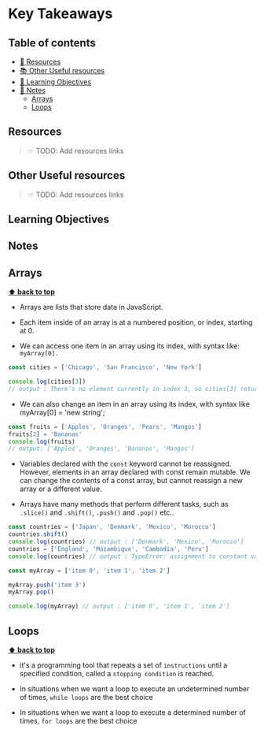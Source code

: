 # Key Takeaways

## Table of contents

- [📖 Resources](#resources)
- [📚 Other Useful resources](#other-useful-resources)
- [🎯 Learning Objectives](#learning-objectives)
- [📝 Notes](#notes)
  - [Arrays](#arrays)
  - [Loops](#loops)

## Resources

> ☞ TODO: Add resources links

## Other Useful resources

> ☞ TODO: Add resources links

## Learning Objectives

## Notes

## Arrays

**[⬆ back to top](#table-of-contents)**

- Arrays are lists that store data in JavaScript.

- Each item inside of an array is at a numbered position, or index, starting at 0.

- We can access one item in an array using its index, with syntax like: `myArray[0].`

```js
const cities = ['Chicago', 'San Francisco', 'New York']

console.log(cities[3])
// output : There’s no element currently in index 3, so cities[3] returns undefined.
```

- We can also change an item in an array using its index, with syntax like myArray[0] = 'new string';

```js
const fruits = ['Apples', 'Oranges', 'Pears', 'Mangos']
fruits[2] = 'Bananas'
console.log(fruits)
// output: ['Apples', 'Oranges', 'Bananas', 'Mangos']
```

- Variables declared with the `const` keyword cannot be reassigned. However, elements in an array declared with const remain mutable. We can change the contents of a const array, but cannot reassign a new array or a different value.

- Arrays have many methods that perform different tasks, such as `.slice()` and `.shift()`, `.push()` and `.pop()` etc..

```js
const countries = ['Japan', 'Denmark', 'Mexico', 'Morocco']
countries.shift()
console.log(countries) // output : ['Denmark', 'Mexico', 'Morocco']
countries = ['England', 'Mozambique', 'Cambodia', 'Peru']
console.log(countries) // output : TypeError: assignment to constant variable
```

```js
const myArray = ['item 0', 'item 1', 'item 2']

myArray.push('item 3')
myArray.pop()

console.log(myArray) // output : ['item 0', 'item 1', 'item 2']
```

## Loops

**[⬆ back to top](#table-of-contents)**

- it's a programming tool that repeats a set of `instructions` until a specified condition, called a `stopping condition` is reached.

- In situations when we want a loop to execute an undetermined number of times, `while loops` are the best choice

- In situations when we want a loop to execute a determined number of times, `for loops` are the best choice
